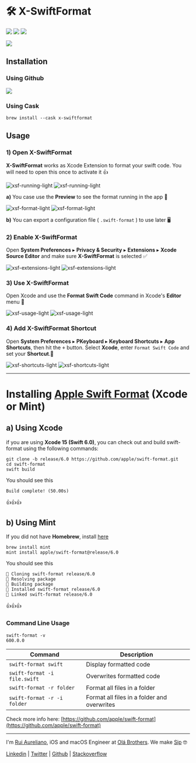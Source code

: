 # 🛠 X-SwiftFormat

[![](https://img.shields.io/badge/MIT-License-0f73b4.svg)](./LICENSE.md) [![](https://img.shields.io/badge/swift-6.0-0f73b4.svg)](https://swift.org/blog/swift-6.0-released/) [![](https://img.shields.io/badge/docs-2.0.1-0f73b4.svg)](./DOCS.md)

![](./assets/readme/xsf-header.png)

## Installation

### Using Github

[![](https://img.shields.io/badge/Download-2.0.1-0f73b4.svg?logo=github)](https://github.com/ruiaureliano/X-SwiftFormat/releases/download/2.0.1/x-swiftformat_2.0.1.zip)

### Using Cask

`brew install --cask x-swiftformat`

## Usage

### 1) Open X-SwiftFormat

**X-SwiftFormat** works as Xcode Extension to format your swift code. You will need to open this once to activate it 👍

![xsf-running-light](./assets/readme/xsf-running-light.png#gh-light-mode-only)
![xsf-running-light](./assets/readme/xsf-running-dark.png#gh-dark-mode-only)

**a)** You case use the **Preview** to see the format running in the app 💪

![xsf-format-light](./assets/readme/xsf-format-light.png#gh-light-mode-only)
![xsf-format-light](./assets/readme/xsf-format-dark.png#gh-dark-mode-only)

**b)** You can export a configuration file ( `.swift-format` ) to use later 🖥

### 2) Enable X-SwiftFormat

Open **System Preferences** ▸ **Privacy & Security** ▸ **Extensions** ▸ **Xcode Source Editor** and make sure **X-SwiftFormat** is selected ✅

![xsf-extensions-light](./assets/readme/xsf-extensions-light.png#gh-light-mode-only)
![xsf-extensions-light](./assets/readme/xsf-extensions-dark.png#gh-dark-mode-only)

### 3) Use X-SwiftFormat

Open Xcode and use the **Format Swift Code** command in Xcode's **Editor** menu 🚀

![xsf-usage-light](./assets/readme/xsf-usage-light.png#gh-light-mode-only)
![xsf-usage-light](./assets/readme/xsf-usage-dark.png#gh-dark-mode-only)

### 4) Add X-SwiftFormat Shortcut

Open **System Preferences** ▸ **PKeyboard** ▸ **Keyboard Shortcuts** ▸ **App Shortcuts**, then hit the <kbd>+</kbd> button. Select **Xcode**, enter `Format Swift Code` and set your **Shortcut**.👏

![xsf-shortcuts-light](./assets/readme/xsf-shortcuts-light.png#gh-light-mode-only)
![xsf-shortcuts-light](./assets/readme/xsf-shortcuts-dark.png#gh-dark-mode-only)

---

# Installing [Apple Swift Format](https://github.com/apple/swift-format) (Xcode or Mint)

## a) Using Xcode

if you are using **Xcode 15 (Swift 6.0)**, you can check out and build swift-format using the following commands:

```
git clone -b release/6.0 https://github.com/apple/swift-format.git
cd swift-format
swift build
```

You should see this

```
Build complete! (50.00s)
```

👍👍👍

## b) Using Mint

If you did not have **Homebrew**, install [here](https://brew.sh)

```
brew install mint
mint install apple/swift-format@release/6.0
```

You should see this

```
🌱 Cloning swift-format release/6.0
🌱 Resolving package
🌱 Building package
🌱 Installed swift-format release/6.0
🌱 Linked swift-format release/6.0
```

👍👍👍

### Command Line Usage

```
swift-format -v
600.0.0
```

| Command                      | Description                                 |
| ---------------------------- | ------------------------------------------- |
| `swift-format swift`         | Display formatted code                      |
| `swift-format -i file.swift` | Overwrites formatted code                   |
| `swift-format -r folder`     | Format all files in a folder                |
| `swift-format -r -i folder`  | Format all files in a folder and overwrites |

Check more info here: [https://github.com/apple/swift-format](https://github.com/apple/swift-format)

---

I'm [Rui Aureliano](http://ruiaureliano.com), iOS and macOS Engineer at [Olá Brothers](https://theolabrothers.com). We make [Sip](https://sipapp.io) 🤓

[Linkedin](https://www.linkedin.com/in/ruiaureliano) | [Twitter](https://twitter.com/ruiaureliano) | [Github](https://github.com/ruiaureliano) | [Stackoverflow](https://stackoverflow.com/users/881095/ruiaureliano)
